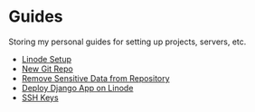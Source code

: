 Guides
======

Storing my personal guides for setting up projects, servers, etc.

* [Linode Setup]("files/linode_setup.md")
* [New Git Repo](files/new_git_repo.md)
* [Remove Sensitive Data from Repository](files/remove_sens_data_github_hist.md)
* [Deploy Django App on Linode](files/deploy_django.linode.md)
* [SSH Keys](files/ssh_keys.md)
